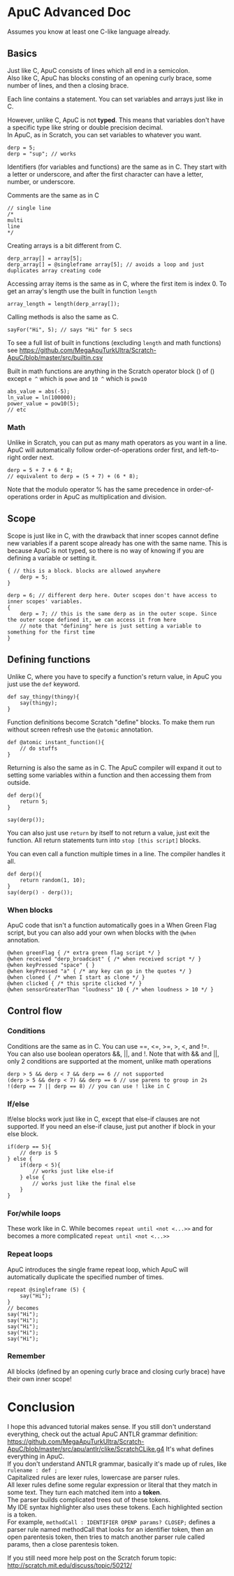 # ApuC Advanced Doc #
Assumes you know at least one C-like language already.

## Basics ##
Just like C, ApuC consists of lines which all end in a semicolon.  
Also like C, ApuC has blocks consting of an opening curly brace, some number of lines, and then a closing brace.

Each line contains a statement. You can set variables and arrays just like in C.

However, unlike C, ApuC is not **typed**. This means that variables don't have a specific type like string or double precision decimal.  
In ApuC, as in Scratch, you can set variables to whatever you want.

```
derp = 5;
derp = "sup"; // works
```

Identifiers (for variables and functions) are the same as in C. They start with a letter or underscore, and after the first character can have a letter, number, or underscore.

Comments are the same as in C

```
// single line
/*
multi
line
*/
```

Creating arrays is a bit different from C.

```
derp_array[] = array[5];
derp_array[] = @singleframe array[5]; // avoids a loop and just duplicates array creating code
```

Accessing array items is the same as in C, where the first item is index 0.
To get an array's length use the built in function `length`

```
array_length = length(derp_array[]);
```

Calling methods is also the same as C.
```
sayFor("Hi", 5); // says "Hi" for 5 secs
```

To see a full list of built in functions (excluding `length` and math functions) see https://github.com/MegaApuTurkUltra/Scratch-ApuC/blob/master/src/builtin.csv  

Built in math functions are anything in the Scratch operator block () of () except `e ^` which is `powe` and `10 ^` which is `pow10`

```
abs_value = abs(-5);
ln_value = ln(100000);
power_value = pow10(5);
// etc
```

### Math ###

Unlike in Scratch, you can put as many math operators as you want in a line. ApuC will automatically follow order-of-operations order first, and left-to-right order next.

```
derp = 5 + 7 + 6 * 8;
// equivalent to derp = (5 + 7) + (6 * 8);
```

Note that the modulo operator % has the same precedence in order-of-operations order in ApuC as multiplication and division.

## Scope ##

Scope is just like in C, with the drawback that inner scopes cannot define new variables if a parent scope already has one with the same name. This is because ApuC is not typed, so there is no way of knowing if you are defining a variable or setting it.

```
{ // this is a block. blocks are allowed anywhere
    derp = 5;
}

derp = 6; // different derp here. Outer scopes don't have access to inner scopes' variables.
{
    derp = 7; // this is the same derp as in the outer scope. Since the outer scope defined it, we can access it from here
    // note that "defining" here is just setting a variable to something for the first time
}
```

## Defining functions ##

Unlike C, where you have to specify a function's return value, in ApuC you just use the `def` keyword.

```
def say_thingy(thingy){
    say(thingy);
}
```

Function definitions become Scratch "define" blocks. To make them run without screen refresh use the `@atomic` annotation.

```
def @atomic instant_function(){
    // do stuffs
}
```

Returning is also the same as in C. The ApuC compiler will expand it out to setting some variables within a function and then accessing them from outside.  

```
def derp(){
    return 5;
}

say(derp());
```

You can also just use `return` by itself to not return a value, just exit the function. All return statements turn into `stop [this script]` blocks.

You can even call a function multiple times in a line. The compiler handles it all.

```
def derp(){
    return random(1, 10);
}
say(derp() - derp());
```

### When blocks ###

ApuC code that isn't a function automatically goes in a When Green Flag script, but you can also add your own when blocks with the `@when` annotation.

```
@when greenFlag { /* extra green flag script */ }
@when received "derp_broadcast" { /* when received script */ } 
@when keyPressed "space" { }
@when keyPressed "a" { /* any key can go in the quotes */ }
@when cloned { /* when I start as clone */ }
@when clicked { /* this sprite clicked */ }
@when sensorGreaterThan "loudness" 10 { /* when loudness > 10 */ }
```

## Control flow ##

### Conditions ###

Conditions are the same as in C. You can use ==, <=, >=, >, <, and !=.  
You can also use boolean operators &&, ||, and !. Note that with && and ||, only 2 conditions are supported at the moment, unlike math operations

```
derp > 5 && derp < 7 && derp == 6 // not supported
(derp > 5 && derp < 7) && derp == 6 // use parens to group in 2s
!(derp == 7 || derp == 8) // you can use ! like in C
```

### If/else ###

If/else blocks work just like in C, except that else-if clauses are not supported. If you need an else-if clause, just put another if block in your else block.

```
if(derp == 5){
    // derp is 5
} else {
    if(derp < 5){
        // works just like else-if
    } else {
        // works just like the final else
    }
}
```

### For/while loops ###

These work like in C. While becomes `repeat until <not <...>>` and for becomes a more complicated `repeat until <not <...>>`

### Repeat loops ###

ApuC introduces the single frame repeat loop, which ApuC will automatically duplicate the specified number of times.

```
repeat @singleframe (5) {
    say("Hi");
}
// becomes
say("Hi");
say("Hi");
say("Hi");
say("Hi");
say("Hi");
```

### Remember ###

All blocks (defined by an opening curly brace and closing curly brace) have their own inner scope!

# Conclusion #

I hope this advanced tutorial makes sense. If you still don't understand everything, check out the actual ApuC ANTLR grammar definition: https://github.com/MegaApuTurkUltra/Scratch-ApuC/blob/master/src/apu/antlr/clike/ScratchCLike.g4  It's what defines everything in ApuC.  
If you don't understand ANTLR grammar, basically it's made up of rules, like `rulename : def ;`  
Capitalized rules are lexer rules, lowercase are parser rules.  
All lexer rules define some regular expression or literal that they match in some text. They turn each matched item into a **token**.  
The parser builds complicated trees out of these tokens.  
My IDE syntax highlighter also uses these tokens. Each highlighted section is a token.  
For example, `methodCall : IDENTIFIER OPENP params? CLOSEP;` defines a parser rule named methodCall that looks for an identifier token, then an open parentesis token, then tries to match another parser rule called params, then a close parentesis token.  


If you still need more help post on the Scratch forum topic: http://scratch.mit.edu/discuss/topic/50212/